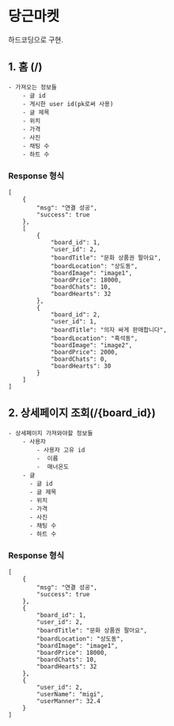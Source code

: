 # 당근마켓 
하드코딩으로 구현.


## 1. 홈 (/)
    - 가져오는 정보들
        - 글 id
        - 게시한 user id(pk로써 사용)
        - 글 제목
        - 위치
        - 가격
        - 사진
        - 채팅 수
        - 하트 수
### Response 형식
```
[
    {
        "msg": "연결 성공",
        "success": true
    },
    [
        {
            "board_id": 1,
            "user_id": 2,
            "boardTitle": "문화 상품권 팔아요",
            "boardLocation": "상도동",
            "boardImage": "image1",
            "boardPrice": 18000,
            "boardChats": 10,
            "boardHearts": 32
        },
        {
            "board_id": 2,
            "user_id": 1,
            "boardTitle": "의자 싸게 판매합니다",
            "boardLocation": "흑석동",
            "boardImage": "image2",
            "boardPrice": 2000,
            "boardChats": 0,
            "boardHearts": 30
        }
    ]
]
```
## 2. 상세페이지 조회(/{board_id})
    - 상세페이지 가져와야할 정보들
        - 사용자
            - 사용자 고유 id
            -  이름
            -  매너온도
        - 글
          - 글 id
          - 글 제목
          - 위치
          - 가격
          - 사진
          - 채팅 수
          - 하트 수 
          
### Response 형식 
```
[
    {
        "msg": "연결 성공",
        "success": true
    },
    {
        "board_id": 1,
        "user_id": 2,
        "boardTitle": "문화 상품권 팔아요",
        "boardLocation": "상도동",
        "boardImage": "image1",
        "boardPrice": 18000,
        "boardChats": 10,
        "boardHearts": 32
    },
    {
        "user_id": 2,
        "userName": "migi",
        "userManner": 32.4
    }
]
```